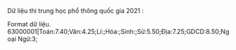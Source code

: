 Dữ liệu thi trung học phổ thông quốc gia 2021 :

Format dữ liệu.
63000001|Toán:7.40;Văn:4.25;Lí:;Hóa:;Sinh:;Sử:5.50;Địa:7.25;GDCD:8.50;Ngoại Ngữ:3;